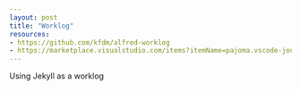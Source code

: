 ```yaml
---
layout: post
title: "Worklog"
resources:
- https://github.com/kfdm/alfred-worklog
- https://marketplace.visualstudio.com/items?itemName=pajoma.vscode-journal
---
```


Using Jekyll as a worklog
